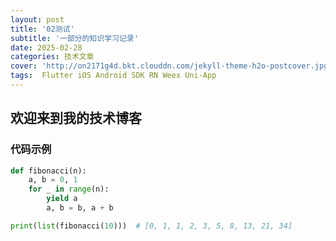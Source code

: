 ```yaml
---
layout: post
title: '02测试'
subtitle: '一部分的知识学习记录'
date: 2025-02-28
categories: 技术文章
cover: 'http://on2171g4d.bkt.clouddn.com/jekyll-theme-h2o-postcover.jpg'
tags:  Flutter iOS Android SDK RN Weex Uni-App 
---
```




## 欢迎来到我的技术博客

### 代码示例
```python
def fibonacci(n):
    a, b = 0, 1
    for _ in range(n):
        yield a
        a, b = b, a + b

print(list(fibonacci(10)))  # [0, 1, 1, 2, 3, 5, 8, 13, 21, 34]
```

